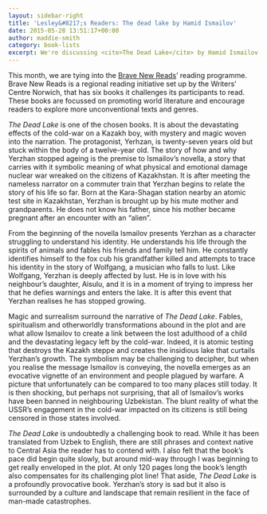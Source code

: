 ```yaml
---
layout: sidebar-right
title: 'Lesley&#8217;s Readers: The dead lake by Hamid Ismailov'
date: 2015-05-28 13:51:17+00:00
author: maddie-smith
category: book-lists
excerpt: We're discussing <cite>The Dead Lake</cite> by Hamid Ismailov with Lesley Dolphin on BBC Radio Suffolk at 2.30pm on Monday 1 June.
---
```

<div class="panel">
  <p>
    This month, we are tying into the <a href="http://suffolklibraries.co.uk/book-lists/brave-new-reads-2015">Brave New Reads</a>’ reading programme. Brave New Reads is a regional reading initiative set up by the Writers’ Centre Norwich, that has six books it challenges its participants to read. These books are focussed on promoting world literature and encourage readers to explore more unconventional texts and genres.
  </p>
</div>

<cite>The Dead Lake</cite> is one of the chosen books. It is about the devastating effects of the cold-war on a Kazakh boy, with mystery and magic woven into the narration. The protagonist, Yerhzan, is twenty-seven years old but stuck within the body of a twelve-year old. The story of how and why Yerzhan stopped ageing is the premise to Ismailov’s novella, a story that carries with it symbolic meaning of what physical and emotional damage nuclear war wreaked on the citizens of Kazakhstan. It is after meeting the nameless narrator on a commuter train that Yerzhan begins to relate the story of his life so far. Born at the Kara-Shagan station nearby an atomic test site in Kazakhstan, Yerzhan is brought up by his mute mother and grandparents. He does not know his father, since his mother became pregnant after an encounter with an “alien”.

From the beginning of the novella Ismailov presents Yerzhan as a character struggling to understand his identity. He understands his life through the spirits of animals and fables his friends and family tell him. He constantly identifies himself to the fox cub his grandfather killed and attempts to trace his identity in the story of Wolfgang, a musician who falls to lust. Like Wolfgang, Yerzhan is deeply affected by lust. He is in love with his neighbour’s daughter, Aisulu, and it is in a moment of trying to impress her that he defies warnings and enters the lake. It is after this event that Yerzhan realises he has stopped growing.

Magic and surrealism surround the narrative of <cite>The Dead Lake</cite>. Fables, spiritualism and otherworldly transformations abound in the plot and are what allow Ismailov to create a link between the lost adulthood of a child and the devastating legacy left by the cold-war. Indeed, it is atomic testing that destroys the Kazakh steppe and creates the insidious lake that curtails Yerzhan’s growth. The symbolism may be challenging to decipher, but when you realise the message Ismailov is conveying, the novella emerges as an evocative vignette of an environment and people plagued by warfare. A picture that unfortunately can be compared to too many places still today. It is then shocking, but perhaps not surprising, that all of Ismailov’s works have been banned in neighbouring Uzbekistan. The blunt reality of what the USSR’s engagement in the cold-war impacted on its citizens is still being censored in those states involved.

<cite>The Dead Lake</cite> is undoubtedly a challenging book to read. While it has been translated from Uzbek to English, there are still phrases and context native to Central Asia the reader has to contend with. I also felt that the book’s pace did begin quite slowly, but around mid-way through I was beginning to get really enveloped in the plot. At only 120 pages long the book’s length also compensates for its challenging plot line! That aside, <cite>The Dead Lake</cite> is a profoundly provocative book. Yerzhan’s story is sad but it also is surrounded by a culture and landscape that remain resilient in the face of man-made catastrophes.
